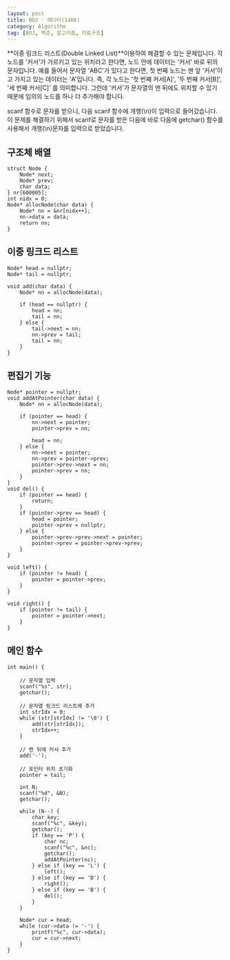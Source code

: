 ```yaml
---
layout: post
title: BOJ - 에디터(1406)
category: Algorithm
tag: [BOJ, 백준, 알고리즘, 자료구조]
---
```


**이중 링크드 리스트(Double Linked List)**이용하여 해결할 수 있는 문제입니다. 각 노드를 '커서'가 가르키고 있는 위치라고 한다면, 노드 안에 데이터는 '커서' 바로 뒤의 문자입니다. 예를 들어서 문자열 'ABC'가 있다고 한다면, 첫 번째 노드는 맨 앞 '커서'이고 가지고 있는 데이터는 'A'입니다. 즉, 각 노드는 '첫 번째 커서[A]', '두 번째 커서[B]', '세 번째 커서[C]' 를 의미합니다. 그런데 '커서'가 문자열의 맨 뒤에도 위치할 수 있기 때문에 임의의 노드를 하나 더 추가해야 합니다.


<div class="message">
scanf 함수로 문자를 받으니, 다음 scanf 함수에 개행(\n)이 입력으로 들어갔습니다. 이 문제를 해결하기 위해서 scanf로 문자를 받은 다음에 바로 다음에 getchar() 함수를 사용해서 개행(\n)문자를 입력으로 받았습니다.
</div>


## 구조체 배열
```
struct Node {
	Node* next;
	Node* prev;
	char data;
} nr[600005];
int nidx = 0;
Node* allocNode(char data) {
	Node* nn = &nr[nidx++];
	nn->data = data;
	return nn;
}
```

## 이중 링크드 리스트
```
Node* head = nullptr;
Node* tail = nullptr;

void add(char data) {
	Node* nn = allocNode(data);

	if (head == nullptr) {
		head = nn;
		tail = nn;
	} else {
		tail->next = nn;
		nn->prev = tail;
		tail = nn;
	}
}
```

## 편집기 기능
```
Node* pointer = nullptr;
void addAtPointer(char data) {
	Node* nn = allocNode(data);
	
	if (pointer == head) {
		nn->next = pointer;
		pointer->prev = nn;

		head = nn;
	} else {
		nn->next = pointer;
		nn->prev = pointer->prev;
		pointer->prev->next = nn;
		pointer->prev = nn;
	}
}
void del() {
	if (pointer == head) {
		return;
	}
	if (pointer->prev == head) {
		head = pointer;
		pointer->prev = nullptr;
	} else {
		pointer->prev->prev->next = pointer;
		pointer->prev = pointer->prev->prev;
	}
}

void left() {
	if (pointer != head) {
		pointer = pointer->prev;
	}
}

void right() {
	if (pointer != tail) {
		pointer = pointer->next;
	}
}
```

## 메인 함수
```
int main() {

	// 문자열 입력
	scanf("%s", str);
	getchar();

	// 문자열 링크드 리스트에 추가
	int strIdx = 0;
	while (str[strIdx] != '\0') {
		add(str[strIdx]);
		strIdx++;
	}

	// 맨 뒤에 커서 추가
	add('-');

	// 포인터 위치 초기화
	pointer = tail;

	int N;
	scanf("%d", &N);
	getchar();

	while (N--) {
		char key;
		scanf("%c", &key);
		getchar();
		if (key == 'P') {
			char nc;
			scanf("%c", &nc);
			getchar();
			addAtPointer(nc);
		} else if (key == 'L') {
			left();
		} else if (key == 'D') {
			right();
		} else if (key == 'B') {
			del();
		}
	}

	Node* cur = head;
	while (cur->data != '-') {
		printf("%c", cur->data);
		cur = cur->next;
	}
}
```